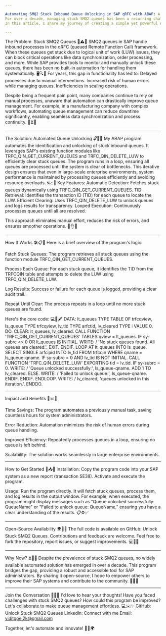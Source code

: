 ```yaml
---

Automating SMQ2 Stuck Inbound Queue Unlocking in SAP qRFC with ABAP: A Long-Awaited Solution 🚀🌟💡
For over a decade, managing stuck SMQ2 queues has been a recurring challenge in SAP systems. Stuck inbound queues can bring critical business processes such as order processing, data synchronization, and real-time updates to a halt, creating bottlenecks that are often resolved manually - a time-consuming and error-prone approach. In large enterprises like Reliance, where operations are scaled across multiple systems, such manual interventions remain the norm. But why hasn't this been automated? 🕒🤔✨
In this article, I share my journey of creating a simple yet powerful ABAP program to address this problem. The program, which automates the process of unlocking stuck SMQ2 queues, is now available as open-source, ready to streamline operations and save valuable time. 🛠️🔓📂

---
```


The Problem: Stuck SMQ2 Queues 🛑⚠️🔁
SMQ2 queues in SAP handle inbound processes in the qRFC (queued Remote Function Call) framework. When these queues get stuck due to logical unit of work (LUW) issues, they can block critical operations like data synchronization, order processing, and more. While SAP provides tools to monitor and manually unlock these queues, there has been no built-in automation for handling them systematically. 🖥️🔍🔗
For years, this gap in functionality has led to:
Delayed processes due to manual interventions.
Increased risk of human errors while managing queues.
Inefficiencies in scaling operations.

Despite being a frequent pain point, many companies continue to rely on manual processes, unaware that automation can drastically improve queue management. For example, in a manufacturing company with complex workflows, automating queue management can reduce downtime significantly, enabling seamless data synchronization and process continuity. 🛑⏳💼

---

The Solution: Automated Queue Unlocking 🔓🤖✅
My ABAP program automates the identification and unlocking of stuck inbound queues. It leverages SAP's existing function modules like TRFC_QIN_GET_CURRENT_QUEUES and TRFC_QIN_DELETE_LUW to efficiently clear stuck queues. The program runs in a loop, ensuring all queues are processed until the system is clear of bottlenecks. This iterative design ensures that even in large-scale enterprise environments, system performance is maintained by processing queues efficiently and avoiding resource overloads. 🌀📈🎯
Key Features:
Automatic Detection: Fetches stuck queues dynamically using TRFC_QIN_GET_CURRENT_QUEUES.
TID Retrieval: Identifies the transaction ID (TID) for each queue to locate the LUW.
Efficient Clearing: Uses TRFC_QIN_DELETE_LUW to unlock queues and logs results for transparency.
Looped Execution: Continuously processes queues until all are resolved.

This approach eliminates manual effort, reduces the risk of errors, and ensures smoother operations. 🔄👌✨

---

How It Works 🛠️📋🔑
Here is a brief overview of the program's logic:

Fetch Stuck Queues: The program retrieves all stuck queues using the function module TRFC_QIN_GET_CURRENT_QUEUES.

Process Each Queue: For each stuck queue, it identifies the TID from the TRFCQIN table and attempts to delete the LUW using TRFC_QIN_DELETE_LUW.

Log Results: Success or failure for each queue is logged, providing a clear audit trail.

Repeat Until Clear: The process repeats in a loop until no more stuck queues are found.

Here's the core code: 💻📜🖋️
DATA: lt_queues TYPE TABLE OF trfcqview,
      ls_queue  TYPE trfcqview,
      lv_tid    TYPE arfctid,
      lv_cleared TYPE i VALUE 0.
DO.
  CLEAR: lt_queues, lv_cleared.
  CALL FUNCTION 'TRFC_QIN_GET_CURRENT_QUEUES'
    TABLES
      qview = lt_queues.
  IF sy-subrc <> 0 OR lt_queues IS INITIAL.
    WRITE: / 'No stuck queues found. All queues are cleared.'.
    EXIT.
  ENDIF.
  LOOP AT lt_queues INTO ls_queue.
    SELECT SINGLE arfcipid INTO lv_tid
    FROM trfcqin
    WHERE qname = ls_queue-qname.
    IF sy-subrc = 0 AND lv_tid IS NOT INITIAL.
      CALL FUNCTION 'TRFC_QIN_DELETE_LUW'
        EXPORTING
          tid = lv_tid.
      IF sy-subrc = 0.
        WRITE: / 'Queue unlocked successfully:', ls_queue-qname.
        ADD 1 TO lv_cleared.
      ELSE.
        WRITE: / 'Failed to unlock queue:', ls_queue-qname.
      ENDIF.
    ENDIF.
  ENDLOOP.
  WRITE: / lv_cleared, 'queues unlocked in this iteration.'.
ENDDO.

---

Impact and Benefits 🌟📊🙌

Time Savings: The program automates a previously manual task, saving countless hours for system administrators.

Error Reduction: Automation minimizes the risk of human errors during queue handling.

Improved Efficiency: Repeatedly processes queues in a loop, ensuring no queue is left behind.

Scalability: The solution works seamlessly in large enterprise environments.

---

How to Get Started 🏁📥💼
Installation:
Copy the program code into your SAP system as a new report (transaction SE38).
Activate and execute the program.

Usage:
Run the program directly. It will fetch stuck queues, process them, and log results in the output window. For example, when executed, the program might display messages such as "Queue unlocked successfully: QueueName" or "Failed to unlock queue: QueueName," ensuring you have a clear understanding of the results. 📋⚙️✅

---

Open-Source Availability 🌍📂🤝
The full code is available on GitHub: Unlock Stuck SMQ2 Queues. Contributions and feedback are welcome. Feel free to fork the repository, report issues, or suggest improvements. 💻🔗✨

---

Why Now? ⏳🤔🌐
Despite the prevalence of stuck SMQ2 queues, no widely available automated solution has emerged in over a decade. This program bridges the gap, providing a robust and accessible tool for SAP administrators. By sharing it open-source, I hope to empower others to improve their SAP systems and contribute to the community. 🌟🔧🤗

---

Join the Conversation 💬📢🤝
I'd love to hear your thoughts! Have you faced challenges with stuck SMQ2 queues? How could this program be improved? Let's collaborate to make queue management effortless. 💻✉️✨
GitHub: Unlock Stuck SMQ2 Queues
LinkedIn: Connect with me
Email: viditgoel2k@gmail.com

Together, let's automate and innovate! 🚀✨🌍